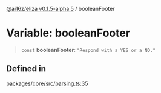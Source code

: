 [@ai16z/eliza v0.1.5-alpha.5](../index.md) / booleanFooter

# Variable: booleanFooter

> `const` **booleanFooter**: `"Respond with a YES or a NO."`

## Defined in

[packages/core/src/parsing.ts:35](https://github.com/royerz2/eliza-test-textrs-main/blob/main/packages/core/src/parsing.ts#L35)

